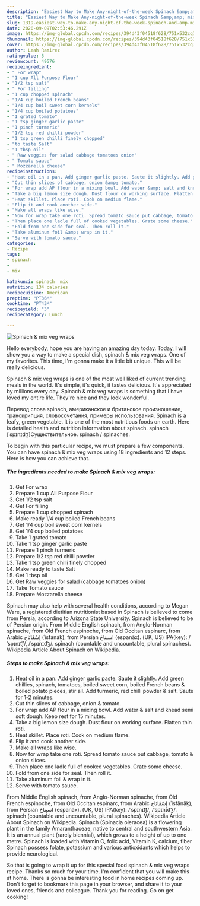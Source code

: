 ```yaml
---
description: "Easiest Way to Make Any-night-of-the-week Spinach &amp;amp; mix veg wraps"
title: "Easiest Way to Make Any-night-of-the-week Spinach &amp;amp; mix veg wraps"
slug: 1319-easiest-way-to-make-any-night-of-the-week-spinach-and-amp-mix-veg-wraps
date: 2020-09-09T02:53:46.291Z
image: https://img-global.cpcdn.com/recipes/394d43f04518f628/751x532cq70/spinach-mix-veg-wraps-recipe-main-photo.jpg
thumbnail: https://img-global.cpcdn.com/recipes/394d43f04518f628/751x532cq70/spinach-mix-veg-wraps-recipe-main-photo.jpg
cover: https://img-global.cpcdn.com/recipes/394d43f04518f628/751x532cq70/spinach-mix-veg-wraps-recipe-main-photo.jpg
author: Leah Ramirez
ratingvalue: 5
reviewcount: 49576
recipeingredient:
- " For wrap"
- "1 cup All Purpose Flour"
- "1/2 tsp salt"
- " For filling"
- "1 cup chopped spinach"
- "1/4 cup boiled French beans"
- "1/4 cup boil sweet corn kernels"
- "1/4 cup boiled potatoes"
- "1 grated tomato"
- "1 tsp ginger garlic paste"
- "1 pinch turmeric"
- "1/2 tsp red chilli powder"
- "1 tsp green chilli finely chopped"
- "to taste Salt"
- "1 tbsp oil"
- " Raw veggies for salad cabbage tomatoes onion"
- " Tomato sauce"
- " Mozzarella cheese"
recipeinstructions:
- "Heat oil in a pan. Add ginger garlic paste. Saute it slightly. Add green chillies, spinach, tomatoes, boiled sweet corn, boiled French beans &amp; boiled potato pieces, stir all. Add turmeric, red chilli powder &amp; salt. Saute for 1-2 minutes."
- "Cut thin slices of cabbage, onion &amp; tomato."
- "For wrap add AP flour in a mixing bowl. Add water &amp; salt and knead semi soft dough. Keep rest for 15 minutes."
- "Take a big lemon size dough. Dust flour on working surface. Flatten thin roti."
- "Heat skillet. Place roti. Cook on medium flame."
- "Flip it and cook another side."
- "Make all wraps like wise."
- "Now for wrap take one roti. Spread tomato sauce put cabbage, tomato &amp; onion slices."
- "Then place one ladle full of cooked vegetables. Grate some cheese."
- "Fold from one side for seal. Then roll it."
- "Take aluminum foil &amp; wrap in it."
- "Serve with tomato sauce."
categories:
- Recipe
tags:
- spinach
- 
- mix

katakunci: spinach  mix 
nutrition: 134 calories
recipecuisine: American
preptime: "PT36M"
cooktime: "PT43M"
recipeyield: "3"
recipecategory: Lunch

---
```



![Spinach &amp; mix veg wraps](https://img-global.cpcdn.com/recipes/394d43f04518f628/751x532cq70/spinach-mix-veg-wraps-recipe-main-photo.jpg)

Hello everybody, hope you are having an amazing day today. Today, I will show you a way to make a special dish, spinach &amp; mix veg wraps. One of my favorites. This time, I'm gonna make it a little bit unique. This will be really delicious.

Spinach &amp; mix veg wraps is one of the most well liked of current trending meals in the world. It's simple, it's quick, it tastes delicious. It's appreciated by millions every day. Spinach &amp; mix veg wraps is something that I have loved my entire life. They're nice and they look wonderful.

Перевод слова spinach, американское и британское произношение, транскрипция, словосочетания, примеры использования. Spinach is a leafy, green vegetable. It is one of the most nutritious foods on earth. Here is detailed health and nutrition information about spinach. spinach [ˈspɪnɪdʒ]Существительное. spinach / spinaches.


To begin with this particular recipe, we must prepare a few components. You can have spinach &amp; mix veg wraps using 18 ingredients and 12 steps. Here is how you can achieve that.

<!--inarticleads1-->

##### The ingredients needed to make Spinach &amp; mix veg wraps:

1. Get  For wrap
1. Prepare 1 cup All Purpose Flour
1. Get 1/2 tsp salt
1. Get  For filling
1. Prepare 1 cup chopped spinach
1. Make ready 1/4 cup boiled French beans
1. Get 1/4 cup boil sweet corn kernels
1. Get 1/4 cup boiled potatoes
1. Take 1 grated tomato
1. Take 1 tsp ginger garlic paste
1. Prepare 1 pinch turmeric
1. Prepare 1/2 tsp red chilli powder
1. Take 1 tsp green chilli finely chopped
1. Make ready to taste Salt
1. Get 1 tbsp oil
1. Get  Raw veggies for salad (cabbage tomatoes onion)
1. Take  Tomato sauce
1. Prepare  Mozzarella cheese


Spinach may also help with several health conditions, according to Megan Ware, a registered dietitian nutritionist based in Spinach is believed to come from Persia, according to Arizona State University. Spinach is believed to be of Persian origin. From Middle English spinach, from Anglo-Norman spinache, from Old French espinoche, from Old Occitan espinarc, from Arabic إِسْفَانَاخ‎ (ʾisfānāḵ), from Persian اسپناخ‎ (espanâx). (UK, US) IPA(key): /ˈspɪnɪt͡ʃ/, /ˈspɪnɪd͡ʒ/. spinach (countable and uncountable, plural spinaches). Wikipedia Article About Spinach on Wikipedia. 

<!--inarticleads2-->

##### Steps to make Spinach &amp; mix veg wraps:

1. Heat oil in a pan. Add ginger garlic paste. Saute it slightly. Add green chillies, spinach, tomatoes, boiled sweet corn, boiled French beans &amp; boiled potato pieces, stir all. Add turmeric, red chilli powder &amp; salt. Saute for 1-2 minutes.
1. Cut thin slices of cabbage, onion &amp; tomato.
1. For wrap add AP flour in a mixing bowl. Add water &amp; salt and knead semi soft dough. Keep rest for 15 minutes.
1. Take a big lemon size dough. Dust flour on working surface. Flatten thin roti.
1. Heat skillet. Place roti. Cook on medium flame.
1. Flip it and cook another side.
1. Make all wraps like wise.
1. Now for wrap take one roti. Spread tomato sauce put cabbage, tomato &amp; onion slices.
1. Then place one ladle full of cooked vegetables. Grate some cheese.
1. Fold from one side for seal. Then roll it.
1. Take aluminum foil &amp; wrap in it.
1. Serve with tomato sauce.


From Middle English spinach, from Anglo-Norman spinache, from Old French espinoche, from Old Occitan espinarc, from Arabic إِسْفَانَاخ‎ (ʾisfānāḵ), from Persian اسپناخ‎ (espanâx). (UK, US) IPA(key): /ˈspɪnɪt͡ʃ/, /ˈspɪnɪd͡ʒ/. spinach (countable and uncountable, plural spinaches). Wikipedia Article About Spinach on Wikipedia. Spinach (Spinacia oleracea) is a flowering plant in the family Amaranthaceae, native to central and southwestern Asia. It is an annual plant (rarely biennial), which grows to a height of up to one metre. Spinach is loaded with Vitamin C, folic acid, Vitamin K, calcium, fiber Spinach possess folate, potassium and various antioxidants which helps to provide neurological. 

So that is going to wrap it up for this special food spinach &amp; mix veg wraps recipe. Thanks so much for your time. I'm confident that you will make this at home. There is gonna be interesting food in home recipes coming up. Don't forget to bookmark this page in your browser, and share it to your loved ones, friends and colleague. Thank you for reading. Go on get cooking!
